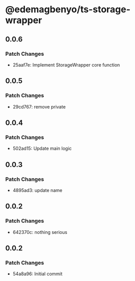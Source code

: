 # @edemagbenyo/ts-storage-wrapper

## 0.0.6

### Patch Changes

- 25aaf7e: Implement StorageWrapper core function

## 0.0.5

### Patch Changes

- 29cd767: remove private

## 0.0.4

### Patch Changes

- 502ad15: Update main logic

## 0.0.3

### Patch Changes

- 4895ad3: update name

## 0.0.2

### Patch Changes

- 642370c: nothing serious

## 0.0.2

### Patch Changes

- 54a8a96: Initial commit
